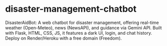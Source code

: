# disaster-management-chatbot
DisasterAidBot: A web chatbot for disaster management, offering real-time weather (Open-Meteo), news (NewsAPI), and guidance via Gemini API. Built with Flask, HTML, CSS, JS, it features a dark UI, login, and chat history. Deploy on Render/Heroku with a free domain (Freedom).
